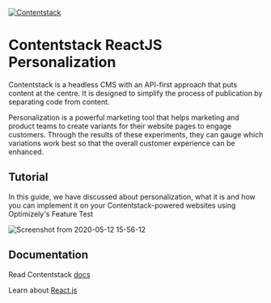 [![Contentstack](https://www.contentstack.com/docs/static/images/contentstack.png)](https://www.contentstack.com/)

# Contentstack ReactJS Personalization

Contentstack is a headless CMS with an API-first approach that puts content at the centre. It is designed to simplify the process of publication by separating code from content.
 
Personalization is a powerful marketing tool that helps marketing and product teams to create variants for their website pages to engage customers. Through the results of these experiments, they can gauge which variations work best so that the overall customer experience can be enhanced.

## Tutorial

In this guide, we have discussed about personalization, what it is and how you can implement it on your Contentstack-powered websites using Optimizely's Feature Test

![Screenshot from 2020-05-12 15-56-12](https://user-images.githubusercontent.com/29656920/81673440-464ab700-9469-11ea-9379-37a9dc12967a.png)


## Documentation

Read Contentstack [docs](https://www.contentstack.com/docs/)

Learn about [React.js](https://reactjs.org/)
